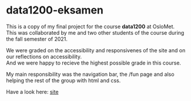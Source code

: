 # data1200-eksamen

This is a copy of my final project for the course **data1200** at OsloMet.\
This was collaborated by me and two other students of the course during the fall semester of 2021.

We were graded on the accessibility and responsivenes of the site and on our reflections on accessibility.\
And we were happy to recieve the highest possible grade in this course. 

My main responsibility was the navigation bar, the /fun page and also helping the rest of the group with html and css. 

Have a look here: [site](https://pedarn.github.io/data1200-eksamen/)
